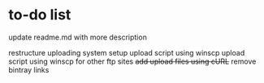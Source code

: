 # to-do list

update readme.md with more description

restructure uploading system
setup upload script using winscp
upload script using winscp for other ftp sites
~~add upload files using cURL~~
remove bintray links

